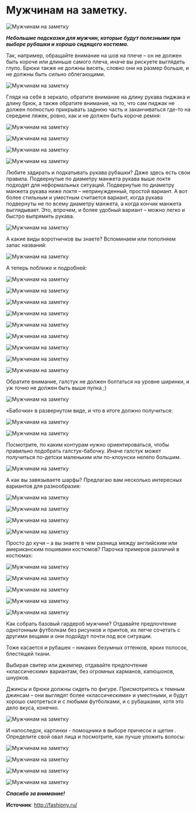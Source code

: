 # Мужчинам на заметку.

![Мужчинам на заметку](/images/Houseworks/Lifehackers/mans_sicret_0.jpg 'Мужчинам на заметку')

_**Небольшие подсказки для мужчин, которые будут полезными при выборе рубашки и хорошо сидящего костюма.**_

Так, например, обращайте внимание на шов на плече – он не должен быть короче или длиньше самого плеча, иначе вы рискуете выглядеть глупо. Брюки также не должны висеть, словно они на размер больше, и не должны быть сильно облегающими.

![Мужчинам на заметку](/images/Houseworks/Lifehackers/mans_sicret_1.jpg 'Мужчинам на заметку')

Глядя на себя в зеркало, обратите внимание на длину рукава пиджака и длину брюк, а также обратите внимание, на то, что сам пиджак не должен полностью прикрывать заднюю часть и заканчиваться где-то на середине ляжек, ровно, как и не должен быть короче ремня:

![Мужчинам на заметку](/images/Houseworks/Lifehackers/mans_sicret_2.jpg 'Мужчинам на заметку')

![Мужчинам на заметку](/images/Houseworks/Lifehackers/mans_sicret_3.jpg 'Мужчинам на заметку')

![Мужчинам на заметку](/images/Houseworks/Lifehackers/mans_sicret_4.jpg 'Мужчинам на заметку')

![Мужчинам на заметку](/images/Houseworks/Lifehackers/mans_sicret_5.jpg 'Мужчинам на заметку')

Любите задирать и подкатывать рукава рубашки? Даже здесь есть свои правила. Подвернутые по диаметру манжета рукава выше локтя подходят для неформальных ситуаций. Подвернутые по диаметру манжета рукава ниже локтя – непринужденный, простой вариант. А вот более стильным и уместным считается вариант, когда рукава подвернуты не по всему диаметру манжета, а когда кончик манжета выглядывает. Это, впрочем, и более удобный вариант – можно легко и быстро выпрямить рукава.

![Мужчинам на заметку](/images/Houseworks/Lifehackers/mans_sicret_6.jpg 'Мужчинам на заметку')

А какие виды воротничков вы знаете? Вспоминаем или пополняем запас названий:

![Мужчинам на заметку](/images/Houseworks/Lifehackers/mans_sicret_7.jpg 'Мужчинам на заметку')

А теперь поближе и подробней:

![Мужчинам на заметку](/images/Houseworks/Lifehackers/mans_sicret_8.jpg 'Мужчинам на заметку')

![Мужчинам на заметку](/images/Houseworks/Lifehackers/mans_sicret_9.jpg 'Мужчинам на заметку')

![Мужчинам на заметку](/images/Houseworks/Lifehackers/mans_sicret_10.jpg 'Мужчинам на заметку')

![Мужчинам на заметку](/images/Houseworks/Lifehackers/mans_sicret_11.jpg 'Мужчинам на заметку')

![Мужчинам на заметку](/images/Houseworks/Lifehackers/mans_sicret_12.jpg 'Мужчинам на заметку')

![Мужчинам на заметку](/images/Houseworks/Lifehackers/mans_sicret_13.jpg 'Мужчинам на заметку')

![Мужчинам на заметку](/images/Houseworks/Lifehackers/mans_sicret_14.jpg 'Мужчинам на заметку')

![Мужчинам на заметку](/images/Houseworks/Lifehackers/mans_sicret_15.jpg 'Мужчинам на заметку')

![Мужчинам на заметку](/images/Houseworks/Lifehackers/mans_sicret_16.jpg 'Мужчинам на заметку')

Обратите внимание, галстук не должен болтаться на уровне ширинки, и уж точно не должен быть выше пупка ;)

![Мужчинам на заметку](/images/Houseworks/Lifehackers/mans_sicret_17.jpg 'Мужчинам на заметку')

«Бабочки» в развернутом виде, и что в итоге должно получиться:

![Мужчинам на заметку](/images/Houseworks/Lifehackers/mans_sicret_18.jpg 'Мужчинам на заметку')

![Мужчинам на заметку](/images/Houseworks/Lifehackers/mans_sicret_19.jpg 'Мужчинам на заметку')

Посмотрите, по каким контурам нужно ориентироваться, чтобы правильно подобрать галстук-бабочку. Иначе галстук может получиться по-детски маленьким или по-клоунски нелепо большим.

![Мужчинам на заметку](/images/Houseworks/Lifehackers/mans_sicret_20.jpg 'Мужчинам на заметку')

А как вы завязываете шарфы? Предлагаю вам несколько интересных вариантов для разнообразия:

![Мужчинам на заметку](/images/Houseworks/Lifehackers/mans_sicret_21.jpg 'Мужчинам на заметку')

![Мужчинам на заметку](/images/Houseworks/Lifehackers/mans_sicret_22.jpg 'Мужчинам на заметку')

![Мужчинам на заметку](/images/Houseworks/Lifehackers/mans_sicret_23.jpg 'Мужчинам на заметку')

![Мужчинам на заметку](/images/Houseworks/Lifehackers/mans_sicret_24.jpg 'Мужчинам на заметку')

Просто до кучи – а вы знаете в чем разница между английским или американским пошивами костюмов? Парочка примеров различий в костюмах:

![Мужчинам на заметку](/images/Houseworks/Lifehackers/mans_sicret_25.jpg 'Мужчинам на заметку')

![Мужчинам на заметку](/images/Houseworks/Lifehackers/mans_sicret_26.jpg 'Мужчинам на заметку')

![Мужчинам на заметку](/images/Houseworks/Lifehackers/mans_sicret_27.jpg 'Мужчинам на заметку')

![Мужчинам на заметку](/images/Houseworks/Lifehackers/mans_sicret_28.jpg 'Мужчинам на заметку')

![Мужчинам на заметку](/images/Houseworks/Lifehackers/mans_sicret_29.jpg 'Мужчинам на заметку')

Как собрать базовый гардероб мужчине? Отдавайте предпочтение однотонным футболкам без рисунков и принтов, их легче сочетать с другими вещами и они подойдут почти под все ситуации.

Тоже касается и рубашек – никаких безумных оттенков, ярких полосок, блестящей ткани.

Выбирая свитер или джемпер, отдавайте предпочтение «классическим» вариантам, без огромных карманов, капюшонов, шнурков.

Джинсы и брюки должны сидеть по фигуре. Присмотритесь к темным джинсам – они выглядят более «классическими» и уместными, и будут хорошо смотреться и с любыми футболками, и с рубашками, хотя это дело вкуса, конечно.

![Мужчинам на заметку](/images/Houseworks/Lifehackers/mans_sicret_30.jpg 'Мужчинам на заметку')

И напоследок, картинки - помощники в выборе причесок и щетин . Определите свой овал лица и посмотрите, как лучше уложить волосы:

![Мужчинам на заметку](/images/Houseworks/Lifehackers/mans_sicret_31.jpg 'Мужчинам на заметку')

![Мужчинам на заметку](/images/Houseworks/Lifehackers/mans_sicret_32.jpg 'Мужчинам на заметку')

![Мужчинам на заметку](/images/Houseworks/Lifehackers/mans_sicret_33.jpg 'Мужчинам на заметку')

![Мужчинам на заметку](/images/Houseworks/Lifehackers/mans_sicret_34.jpg 'Мужчинам на заметку')

_**Спасибо за внимание!**_

**Источник**: http://fashiony.ru/
